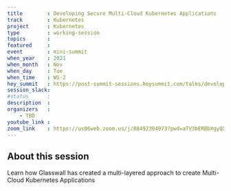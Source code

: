 ```yaml
---
title        : Developing Secure Multi-Cloud Kubernetes Applications
track        : Kubernetes
project      : Kubernetes
type         : working-session
topics       :
featured     :
event        : mini-summit
when_year    : 2021
when_month   : Nov
when_day     : Tue
when_time    : WS-2
hey_summit   : https://post-summit-sessions.heysummit.com/talks/developing-secure-multi-cloud-kubernetes-applications/
session_slack:
#status      : 
description  :
organizers   :
    - TBD
youtube_link : 
zoom_link    : https://us06web.zoom.us/j/88492304973?pwd=aTV3bERBbXgyQXVSY0gvZFA5UTlLUT09
---
```


## About this session

Learn how Glasswall has created a multi-layered approach to
create Multi-Cloud Kubernetes Applications
